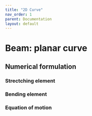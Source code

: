 ```yaml
---
title: "2D Curve"
nav_order: 1
parent: Documentation
layout: default
---
```


# Beam: planar curve

## Numerical formulation

### Strectching element

### Bending element

### Equation of motion

